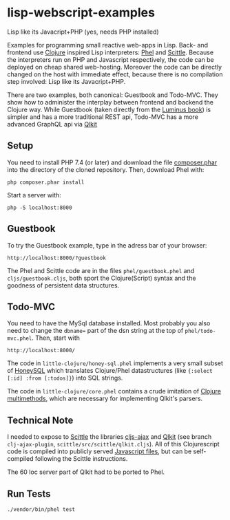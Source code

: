 # lisp-webscript-examples

Lisp like its Javacript+PHP (yes, needs PHP installed)

Examples for programming small reactive web-apps in Lisp. Back- and frontend use [Clojure](https://clojure.org) inspired Lisp interpreters: [Phel](https://phel-lang.org) and  [Scittle](https://borkdude.github.io/scittle). Because the interpreters run on PHP and Javascript respectively, the code can be deployed on cheap shared web-hosting. Moreover the code can be directly changed on the host with immediate effect, because there is no compilation step involved: Lisp like its Javacript+PHP.

There are two examples, both canonical: Guestbook and Todo-MVC. They show how to administer the interplay between frontend and backend the Clojure way. While Guestbook (taken directly from the [Luminus book](https://pragprog.com/titles/dswdcloj3/web-development-with-clojure-third-edition)) is simpler and has a more traditional REST api, Todo-MVC has a more advanced GraphQL api via [Qlkit](https://medium.com/@conrad_9565/lets-build-a-ui-with-qlkit-and-graph-queries-79b7b118ddac)

## Setup

You need to install PHP 7.4 (or later) and download the file [composer.phar](https://getcomposer.org/download/latest-stable/composer.phar) into the directory of the cloned repository. Then, download Phel with:
```
php composer.phar install

```
Start a server with:
```
php -S localhost:8000
```

## Guestbook
To try the Guestbook example, type in the adress bar of your browser:
```
http://localhost:8000/?guestbook
```
The Phel and Scittle code are in the files `phel/guestbook.phel` and `cljs/guestbook.cljs`, both sport the Clojure(Script) syntax and the goodness of persistent data structures.

## Todo-MVC
You need to have the MySql database installed. Most probably you also need to change the `dbname=` part of the dsn string at the top of `phel/todo-mvc.phel`. Then, start with
```
http://localhost:8000/
```

The code in `little-clojure/honey-sql.phel` implements a very small subset of [HoneySQL](https://github.com/seancorfield/honeysql) which translates Clojure/Phel datastructures (like `{:select [:id] :from [:todos]}`) into SQL strings.

The code in `little-clojure/core.phel` contains a crude imitation of [Clojure multimethods](https://clojure.org/reference/multimethods), which are necessary for implementing Qlkit's parsers.

## Technical Note 
I needed to expose to [Scittle](https://github.com/kloimhardt/scittle) the libraries [cljs-ajax](https://github.com/JulianBirch/cljs-ajax) and [Qlkit](https://github.com/kloimhardt/qlkit) (see branch `clj-ajax-plugin`, `scittle/src/scittle/qlkit.cljs`). All of this Clojurescript code is compiled into publicly served [Javascript files](https://kloimhardt.github.io/scittle-fork/js/scittle.ajax.js), but can be self-compiled following the Scittle instructions.

The 60 loc server part of Qlkit had to be ported to Phel.

## Run Tests

```
./vendor/bin/phel test
```
